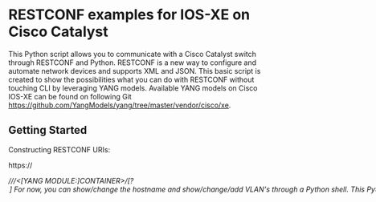 # RESTCONF examples for IOS-XE on Cisco Catalyst

This Python script allows you to communicate with a Cisco Catalyst switch through RESTCONF and Python.
RESTCONF is a new way to configure and automate network devices and supports XML and JSON.
This basic script is created to show the possibilities what you can do with RESTCONF without touching CLI by leveraging YANG models.
Available YANG models on Cisco IOS-XE can be found on following Git https://github.com/YangModels/yang/tree/master/vendor/cisco/xe.

## Getting Started

Constructing RESTCONF URIs:

https://<ADDRESS>/<ROOT>/<DATA STORE>/<[YANG MODULE:]CONTAINER>/<LEAF>[?<OPTION>]

For now, you can show/change the hostname and show/change/add VLAN's through a Python shell.

    This Python script leverages RESTCONF to:
        - Display the hostname of the network device
        - Update the hostname of a network device
        - Retrieve a list of interfaces configured with an IP address on a device
        - Updates the IP address on an interface
        - Retrieve a list of configured VLANs
        - Configure a new VLAN

    This script has been tested with Python 3.5, however may work with other versions.
    This script targets the RESTCONF that leverages a Catalyst 9300 as
    a target.


### Prerequisites

Requirements:
  Python
    - requests
  IOS-XE
    - enable RESTCONF
    - enable HTTPS

```
switch(config)restconf
switch(config)ip http server
switch(config)ip http authentication local
switch(config)ip http secure-server
```
